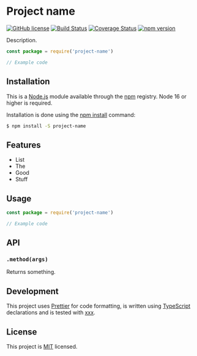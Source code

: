# Project name

[![GitHub license](https://img.shields.io/badge/license-MIT-blue.svg)](https://github.com/i-like-robots/project-name/blob/main/LICENSE) [![Build Status](https://travis-ci.org/i-like-robots/project-name.svg?branch=main)](https://travis-ci.org/i-like-robots/project-name) [![Coverage Status](https://coveralls.io/repos/github/i-like-robots/project-name/badge.svg?branch=main)](https://coveralls.io/github/i-like-robots/project-name) [![npm version](https://img.shields.io/npm/v/project-name.svg?style=flat)](https://www.npmjs.com/package/project-name)

Description.

```js
const package = require('project-name')

// Example code
```

## Installation

This is a [Node.js] module available through the [npm] registry. Node 16 or higher is required.

Installation is done using the [npm install] command:

```sh
$ npm install -S project-name
```

[node.js]: https://nodejs.org/
[npm]: http://npmjs.com/
[npm install]: https://docs.npmjs.com/getting-started/installing-npm-packages-locally

## Features

- List
- The
- Good
- Stuff

## Usage

```js
const package = require('project-name')

// Example code
```

## API

### `.method(args)`

Returns something.

## Development

This project uses [Prettier] for code formatting, is written using [TypeScript] declarations and is tested with [xxx].

[typescript]: https://www.typescriptlang.org/
[prettier]: https://prettier.io/
[xxx]: http://test-tool.github.io/

## License

This project is [MIT] licensed.

[mit]: https://opensource.org/licenses/MIT
